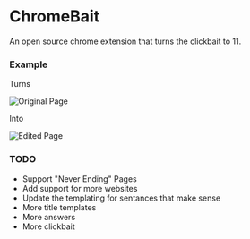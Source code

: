 # ChromeBait
An open source chrome extension that turns the clickbait to 11.

### Example

Turns

![Original Page](http://i.imgur.com/7pVEqpE.png)

Into

![Edited Page](http://i.imgur.com/jb8Q5rS.png)


### TODO

* Support "Never Ending" Pages
* Add support for more websites
* Update the templating for sentances that make sense
* More title templates
* More answers
* More clickbait
